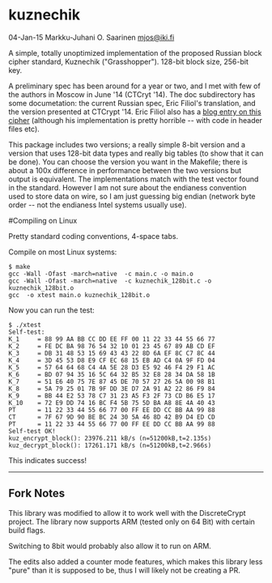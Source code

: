 kuznechik
=========

04-Jan-15  Markku-Juhani O. Saarinen <mjos@iki.fi>

A simple, totally unoptimized implementation of the proposed Russian block cipher standard, Kuznechik ("Grasshopper"). 128-bit block size, 256-bit key. 

A preliminary spec has been around for a year or two, and I met with few of the authors in Moscow in June '14 (CTCryt '14). The doc subdirectory has some documetation: the current Russian spec, Eric Filiol's translation, and 
the version presented at CTCrypt '14. Eric Filiol also has a 
[blog entry on this cipher](http://cvo-lab.blogspot.fi/2015/01/the-new-gost-standard-from-russian.html)
 (although his implementation is pretty horrible -- with code in header files etc). 

This package includes two versions; a really simple 8-bit version and a version that uses 128-bit data types and really big tables (to show that it can be done). You can choose the version you want in the Makefile; there is about a 100x difference in performance between the two versions but output is equivalent. The implementations match with the test vector found in the standard. However I am not sure about the endianess convention used to store data on wire, so I am just guessing big endian (network byte order -- not the endianess Intel systems usually use).

#Compiling on Linux

Pretty standard coding conventions, 4-space tabs.

Compile on most Linux systems:
```
$ make
gcc -Wall -Ofast -march=native  -c main.c -o main.o
gcc -Wall -Ofast -march=native  -c kuznechik_128bit.c -o kuznechik_128bit.o
gcc  -o xtest main.o kuznechik_128bit.o 
```
Now you can run the test:
```
$ ./xtest 
Self-test:
K_1     = 88 99 AA BB CC DD EE FF 00 11 22 33 44 55 66 77
K_2     = FE DC BA 98 76 54 32 10 01 23 45 67 89 AB CD EF
K_3     = DB 31 48 53 15 69 43 43 22 8D 6A EF 8C C7 8C 44
K_4     = 3D 45 53 D8 E9 CF EC 68 15 EB AD C4 0A 9F FD 04
K_5     = 57 64 64 68 C4 4A 5E 28 D3 E5 92 46 F4 29 F1 AC
K_6     = BD 07 94 35 16 5C 64 32 B5 32 E8 28 34 DA 58 1B
K_7     = 51 E6 40 75 7E 87 45 DE 70 57 27 26 5A 00 98 B1
K_8     = 5A 79 25 01 7B 9F DD 3E D7 2A 91 A2 22 86 F9 84
K_9     = BB 44 E2 53 78 C7 31 23 A5 F3 2F 73 CD B6 E5 17
K_10    = 72 E9 DD 74 16 BC F4 5B 75 5D BA A8 8E 4A 40 43
PT      = 11 22 33 44 55 66 77 00 FF EE DD CC BB AA 99 88
CT      = 7F 67 9D 90 BE BC 24 30 5A 46 8D 42 B9 D4 ED CD
PT      = 11 22 33 44 55 66 77 00 FF EE DD CC BB AA 99 88
Self-test OK!
kuz_encrypt_block(): 23976.211 kB/s (n=51200kB,t=2.135s)
kuz_decrypt_block(): 17261.171 kB/s (n=51200kB,t=2.966s)
```
This indicates success!

--- 

## Fork Notes

This library was modified to allow it to work well with the DiscreteCrypt project. The library now supports ARM (tested only on 64 Bit) with certain build flags.

Switching to 8bit would probably also allow it to run on ARM. 

The edits also added a counter mode features, which makes this library less "pure" than it is supposed to be, thus I will likely not be creating a PR. 

